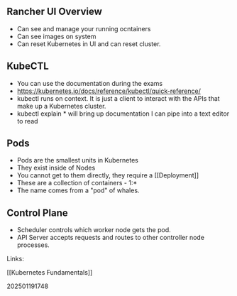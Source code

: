 
## Rancher UI Overview

* Can see and manage your running ocntainers
* Can see images on system
* Can reset Kubernetes in UI and can reset cluster.

## KubeCTL

* You can use the documentation during the exams
* https://kubernetes.io/docs/reference/kubectl/quick-reference/
* kubectl runs on context. It is just a client to interact with the APIs that make up a Kubernetes cluster.
* kubectl explain * will bring up documentation I can pipe into a text editor to read

## Pods

* Pods are the smallest units in Kubernetes
* They exist inside of Nodes
* You cannot get to them directly, they require a [[Deployment]]
* These are a collection of containers - 1:*
* The name comes from a "pod" of whales.

## Control Plane

* Scheduler controls which worker node gets the pod.
* API Server accepts requests and routes to other controller node processes.


Links:

[[Kubernetes Fundamentals]]


202501191748